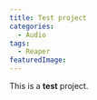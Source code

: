 ```yaml
---
title: Test project
categories:
  - Audio
tags:
  - Reaper
featuredImage:
---
```


This is a **test** project.